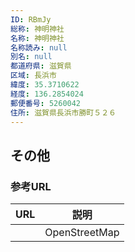 ```yaml
---
ID: RBmJy
総称: 神明神社
名称: 神明神社
名称読み: null
別名: null
都道府県: 滋賀県
区域: 長浜市
緯度: 35.3710622
経度: 136.2854024
郵便番号: 5260042
住所: 滋賀県長浜市勝町５２６
---
```


## その他

### 参考URL

| URL | 説明          |
| --- | ------------- |
|     | OpenStreetMap |
